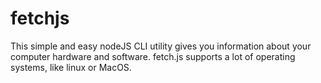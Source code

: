 # fetchjs
This simple and easy nodeJS CLI utility gives you information about your computer hardware and software. 
fetch.js supports a lot of operating systems, like linux or MacOS. 
